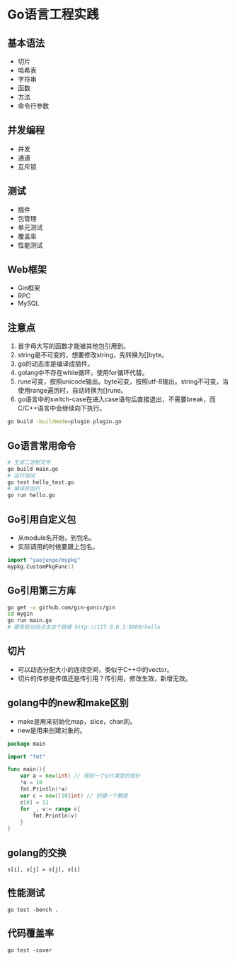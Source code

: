 # Go语言工程实践
## 基本语法
- 切片
- 哈希表
- 字符串
- 函数
- 方法
- 命令行参数
## 并发编程
- 并发
- 通道
- 互斥锁
## 测试
- 插件
- 包管理
- 单元测试
- 覆盖率
- 性能测试
## Web框架
- Gin框架
- RPC
- MySQL

## 注意点
1. 首字母大写的函数才能被其他包引用到。
2. string是不可变的，想要修改string，先转换为[]byte。
3. go的动态库是编译成插件。
4. golang中不存在while循环，使用for循环代替。
5. rune可变，按照unicode输出。byte可变，按照utf-8输出。string不可变，当使用range遍历时，自动转换为[]rune。
6. go语言中的switch-case在进入case语句后直接退出，不需要break，而C/C++语言中会继续向下执行。

```sh
go build -buildmode=plugin plugin.go
```
## Go语言常用命令
```sh
# 生成二进制文件
go build main.go 
# 运行测试
go test hello_test.go
# 编译并运行
go run hello.go
```
## Go引用自定义包
- 从module名开始，到包名。
- 实际调用的时候要跟上包名。
```go
import "yaojungo/mypkg"
mypkg.CustomPkgFunc()
```
## Go引用第三方库
```sh
go get -u github.com/gin-gonic/gin
cd mygin
go run main.go
# 服务启动后点击这个链接 http://127.0.0.1:8080/hello
```
## 切片
- 可以动态分配大小的连续空间，类似于C++中的vector。
- 切片的传参是传值还是传引用？传引用，修改生效，新增无效。
## golang中的new和make区别
- make是用来初始化map，slice，chan的。
- new是用来创建对象的。
```go
package main

import "fmt"

func main(){
	var a = new(int) // 得到一个int类型的指针
	*a = 10
	fmt.Println(*a)
	var c = new([10]int) // 创建一个数组
	c[0] = 11
	for _, v:= range c{
		fmt.Println(v)
	}
} 

```
## golang的交换
```
s[i], s[j] = s[j], s[i]
```
## 性能测试
```
go test -bench .
```
## 代码覆盖率
```
go test -cover
```